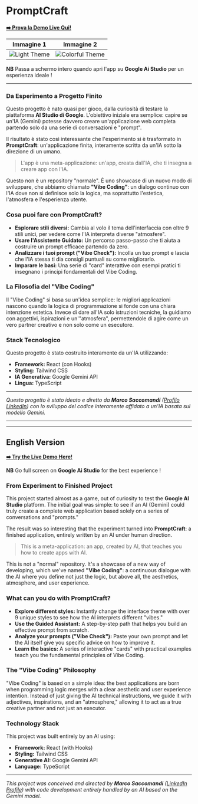 # PromptCraft 

**[➡️ Prova la Demo Live Qui!](https://ai.studio/apps/drive/1X0J_CMpjYqKnAjDpTWYQ5HSmXe657Clh)**

| Immagine 1 | Immagine 2 |
| :---: | :---: |
| ![Light Theme](assets/screenshot1.png) | ![Colorful Theme](assets/screenshot2.png) |

**NB** Passa a schermo intero quando apri l'app su **Google Ai Studio** per un esperienza ideale !

---

### Da Esperimento a Progetto Finito

Questo progetto è nato quasi per gioco, dalla curiosità di testare la piattaforma **AI Studio di Google**. L'obiettivo iniziale era semplice: capire se un'IA (Gemini) potesse davvero creare un'applicazione web completa partendo solo da una serie di conversazioni e "prompt".

Il risultato è stato così interessante che l'esperimento si è trasformato in **PromptCraft**: un'applicazione finita, interamente scritta da un'IA sotto la direzione di un umano.

> L'app è una meta-applicazione: un'app, creata dall'IA, che ti insegna a creare app con l'IA.

Questo non è un repository "normale". È uno showcase di un nuovo modo di sviluppare, che abbiamo chiamato **"Vibe Coding"**: un dialogo continuo con l'IA dove non si definisce solo la logica, ma soprattutto l'estetica, l'atmosfera e l'esperienza utente.

### Cosa puoi fare con PromptCraft?

-   **Esplorare stili diversi:** Cambia al volo il tema dell'interfaccia con oltre 9 stili unici, per vedere come l'IA interpreta diverse "atmosfere".
-   **Usare l'Assistente Guidato:** Un percorso passo-passo che ti aiuta a costruire un prompt efficace partendo da zero.
-   **Analizzare i tuoi prompt ("Vibe Check"):** Incolla un tuo prompt e lascia che l'IA stessa ti dia consigli puntuali su come migliorarlo.
-   **Imparare le basi:** Una serie di "card" interattive con esempi pratici ti insegnano i principi fondamentali del Vibe Coding.

### La Filosofia del "Vibe Coding"

Il "Vibe Coding" si basa su un'idea semplice: le migliori applicazioni nascono quando la logica di programmazione si fonde con una chiara intenzione estetica. Invece di dare all'IA solo istruzioni tecniche, la guidiamo con aggettivi, ispirazioni e un'"atmosfera", permettendole di agire come un vero partner creativo e non solo come un esecutore.

### Stack Tecnologico

Questo progetto è stato costruito interamente da un'IA utilizzando:

-   **Framework:** React (con Hooks)
-   **Styling:** Tailwind CSS
-   **IA Generativa:** Google Gemini API
-   **Lingua:** TypeScript

---

_Questo progetto è stato ideato e diretto da **Marco Saccomandi** ([Profilo LinkedIn](https://www.linkedin.com/in/marco-saccomandi-5bbb3b2a/)) con lo sviluppo del codice interamente affidato a un'IA basata sul modello Gemini._

---
---

## English Version

**[➡️ Try the Live Demo Here!](https://ai.studio/apps/drive/1X0J_CMpjYqKnAjDpTWYQ5HSmXe657Clh)**

**NB** Go full screen on **Google Ai Studio** for the best experience !

### From Experiment to Finished Project

This project started almost as a game, out of curiosity to test the **Google AI Studio** platform. The initial goal was simple: to see if an AI (Gemini) could truly create a complete web application based solely on a series of conversations and "prompts."

The result was so interesting that the experiment turned into **PromptCraft**: a finished application, entirely written by an AI under human direction.

> This is a meta-application: an app, created by AI, that teaches you how to create apps with AI.

This is not a "normal" repository. It's a showcase of a new way of developing, which we've named **"Vibe Coding"**: a continuous dialogue with the AI where you define not just the logic, but above all, the aesthetics, atmosphere, and user experience.

### What can you do with PromptCraft?

-   **Explore different styles:** Instantly change the interface theme with over 9 unique styles to see how the AI interprets different "vibes."
-   **Use the Guided Assistant:** A step-by-step path that helps you build an effective prompt from scratch.
-   **Analyze your prompts ("Vibe Check"):** Paste your own prompt and let the AI itself give you specific advice on how to improve it.
-   **Learn the basics:** A series of interactive "cards" with practical examples teach you the fundamental principles of Vibe Coding.

### The "Vibe Coding" Philosophy

"Vibe Coding" is based on a simple idea: the best applications are born when programming logic merges with a clear aesthetic and user experience intention. Instead of just giving the AI technical instructions, we guide it with adjectives, inspirations, and an "atmosphere," allowing it to act as a true creative partner and not just an executor.

### Technology Stack

This project was built entirely by an AI using:

-   **Framework:** React (with Hooks)
-   **Styling:** Tailwind CSS
-   **Generative AI:** Google Gemini API
-   **Language:** TypeScript

---

_This project was conceived and directed by **Marco Saccomandi** ([LinkedIn Profile](https://www.linkedin.com/in/marco-saccomandi-5bbb3b2a/)) with code development entirely handled by an AI based on the Gemini model._
